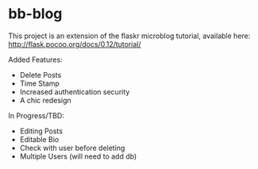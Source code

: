# bb-blog

This project is an extension of the flaskr microblog tutorial, available here: http://flask.pocoo.org/docs/0.12/tutorial/

Added Features:
* Delete Posts
* Time Stamp
* Increased authentication security
* A chic redesign

In Progress/TBD:
* Editing Posts
* Editable Bio
* Check with user before deleting
* Multiple Users (will need to add db)
